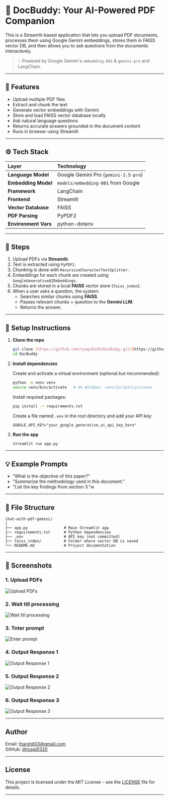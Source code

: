 # 📄 DocBuddy: Your AI-Powered PDF Companion

This is a Streamlit-based application that lets you upload PDF documents, processes them using Google Gemini embeddings, stores them in FAISS vector DB, and then allows you to ask questions from the documents interactively.

> 💡 Powered by Google Gemini's `embedding-001` & `gemini-pro` and LangChain.

---

## 🚀 Features

* Upload multiple PDF files
* Extract and chunk the text
* Generate vector embeddings with Gemini
* Store and load FAISS vector database locally
* Ask natural language questions
* Returns accurate answers grounded in the document content
* Runs in browser using Streamlit

---

## ⚙️ Tech Stack

| Layer               | Technology                            |
| :----------------   | :------------------------------------ |
| **Language Model**  | Google Gemini Pro (`gemini-2.5-pro`)  |
| **Embedding Model** | `models/embedding-001` from Google    |
| **Framework**       | LangChain                             |
| **Frontend**        | Streamlit                             |
| **Vector Database** | FAISS                                 |
| **PDF Parsing**     | PyPDF2                                |
| **Environment Vars**| python-dotenv                         |

---

## 📌 Steps

1.  Upload PDFs via **Streamlit**.
2.  Text is extracted using `PyPDF2`.
3.  Chunking is done with `RecursiveCharacterTextSplitter`.
4.  Embeddings for each chunk are created using `GoogleGenerativeAIEmbeddings`.
5.  Chunks are stored in a local **FAISS** vector store (`faiss_index`).
6.  When a user asks a question, the system:
    * Searches similar chunks using **FAISS**.
    * Passes relevant chunks + question to the **Gemini LLM**.
    * Returns the answer.

---

## 💪 Setup Instructions

1.  **Clone the repo**
    ```bash
    git clone [https://github.com/tyagi0320/DocBudyy.git](https://github.com/tyagi0320/Docbuddy.git)
    cd DocBuddy
    ```
2.  **Install dependencies**

    Create and activate a virtual environment (optional but recommended):
    ```bash
    python -m venv venv
    source venv/bin/activate   # On Windows: venv\Scripts\activate
    ```
    Install required packages:
    ```bash
    pip install -r requirements.txt
    ```
    Create a file named `.env` in the root directory and add your API key:
    ```env
    GOOGLE_API_KEY="your_google_generative_ai_api_key_here"
    ```
3.  **Run the app**
    ```bash
    streamlit run app.py
    ```

---

## 💡 Example Prompts

* "What is the objective of this paper?"
* "Summarize the methodology used in this document."
* "List the key findings from section 3."w

---

## 🧹 File Structure

```
chat-with-pdf-gemini/
│
├── app.py                # Main Streamlit app
├── requirements.txt      # Python dependencies
├── .env                  # API key (not committed)
├── faiss_index/          # Folder where vector DB is saved
└── README.md             # Project documentation
```

---

## 📸 Screenshots

### 1. Upload PDFs
![Upload PDFs](images/Screenshot1.png)

### 2. Wait till processing
![Wait till processing](images/Screenshot2.png)

### 3. Tnter prompt
![Enter prompt](images/Screenshot3.png)

### 4. Output Response 1
![Output Response 1](images/Screenshot4.png)

### 5. Output Response 2
![Output Response 2](images/Screenshot5.png)

### 6. Output Response 3
![Output Response 3](images/Screenshot6.png)

----

## Author

Email: tharshit03@gmail.com  
GitHub: [@tyagi0320](https://github.com/tyagi0320)

----

## License 

This project is licensed under the MIT License - see the [LICENSE](LICENSE) file for details.

---
